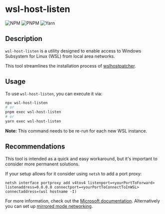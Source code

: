# wsl-host-listen

![NPM](https://img.shields.io/badge/NPM-%23CB3837.svg?style=for-the-badge&logo=npm&logoColor=white)
![PNPM](https://img.shields.io/badge/pnpm-%234a4a4a.svg?style=for-the-badge&logo=pnpm&logoColor=f69220)
![Yarn](https://img.shields.io/badge/yarn-%232C8EBB.svg?style=for-the-badge&logo=yarn&logoColor=white)

## Description

`wsl-host-listen` is a utility designed to enable access to Windows Subsystem for Linux (WSL) from
local area networks.

This tool streamlines the installation process of
[wslhostpatcher](https://github.com/czbix/wslhostpatcher).

## Usage

To use `wsl-host-listen`, you can execute it via:

```sh
npx wsl-host-listen
# or
pnpm exec wsl-host-listen
# or
yarn exec wsl-host-listen
```

**Note:** This command needs to be re-run for each new WSL instance.

## Recommendations

This tool is intended as a quick and easy workaround, but it's important to consider more permanent
solutions.

If your setup allows for it consider using `netsh` to add a port proxy:

```
netsh interface portproxy add v4tov4 listenport=<yourPortToForward> listenaddress=0.0.0.0 connectport=<yourPortToConnectToInWSL> connectaddress=(wsl hostname -I)
```

For more information, check out the
[Microsoft documentation](https://learn.microsoft.com/en-us/windows/wsl/networking#accessing-a-wsl-2-distribution-from-your-local-area-network-lan).
Alternatively you can set up
[mirrored mode networking](https://learn.microsoft.com/en-us/windows/wsl/networking#mirrored-mode-networking).

